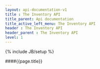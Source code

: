 ```yaml
---
layout: api-documentation-v1
title : The Inventory API
title_parent: Api documentation
title_active_left_menu: The Inventory API
header : The Inventory API
header_parent : The Inventory API
level: 1
---
```

{% include JB/setup %}

####{{page.title}}
 

